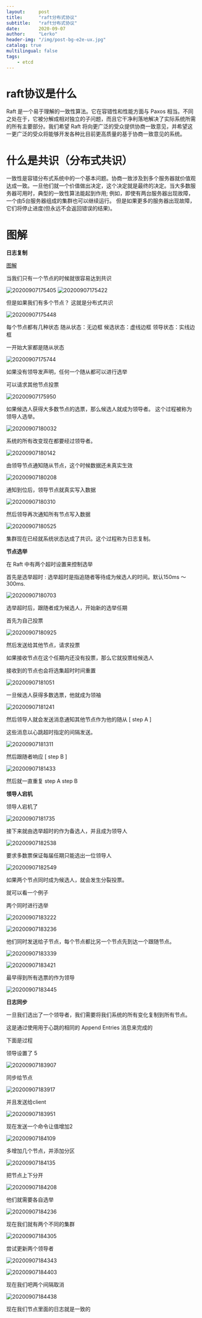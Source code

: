 ```yaml
---
layout:     post
title:      "raft分布式协议"
subtitle:   "raft分布式协议"
date:       2020-09-07
author:     "Lerko"
header-img: "/img/post-bg-e2e-ux.jpg"
catalog: true
multilingual: false
tags:
    - etcd
---
```



# raft协议是什么

Raft 是一个易于理解的一致性算法。它在容错性和性能方面与 Paxos 相当。不同之处在于，它被分解成相对独立的子问题，而且它干净利落地解决了实际系统所需的所有主要部分。我们希望 Raft 将向更广泛的受众提供协商一致意见，并希望这一更广泛的受众将能够开发各种比目前更高质量的基于协商一致意见的系统。

# 什么是共识（分布式共识）

一致性是容错分布式系统中的一个基本问题。协商一致涉及到多个服务器就价值观达成一致。一旦他们就一个价值做出决定，这个决定就是最终的决定。当大多数服务器可用时，典型的一致性算法能起到作用; 例如，即使有两台服务器出现故障，一个由5台服务器组成的集群也可以继续运行。
但是如果更多的服务器出现故障，它们将停止进度(但永远不会返回错误的结果)。

# 图解

**日志复制**

[图解](http://thesecretlivesofdata.com/raft/)

当我们只有一个节点的时候就很容易达到共识

![20200907175405](http://img.chenyingqiao.top/blog/20200907175405.png)
![20200907175422](http://img.chenyingqiao.top/blog/20200907175422.png)

但是如果我们有多个节点？ 这就是分布式共识

![20200907175448](http://img.chenyingqiao.top/blog/20200907175448.png)

每个节点都有几种状态
随从状态：无边框
候选状态：虚线边框
领导状态：实线边框

一开始大家都是随从状态

![20200907175744](http://img.chenyingqiao.top/blog/20200907175744.png)

如果没有领导发声明，任何一个随从都可以进行选举

可以请求其他节点投票

![20200907175950](http://img.chenyingqiao.top/blog/20200907175950.png)

如果候选人获得大多数节点的选票，那么候选人就成为领导者。
这个过程被称为领导人选举。

![20200907180032](http://img.chenyingqiao.top/blog/20200907180032.png)

系统的所有改变现在都要经过领导者。

![20200907180142](http://img.chenyingqiao.top/blog/20200907180142.png)

由领导节点通知随从节点，这个时候数据还未真实生效

![20200907180208](http://img.chenyingqiao.top/blog/20200907180208.png)

通知到位后，领导节点就真实写入数据

![20200907180310](http://img.chenyingqiao.top/blog/20200907180310.png)

然后领导再次通知所有节点写入数据

![20200907180525](http://img.chenyingqiao.top/blog/20200907180525.png)

集群现在已经就系统状态达成了共识。这个过程称为日志复制。


**节点选举**


在 Raft 中有两个超时设置来控制选举

首先是选举超时 : 选举超时是指追随者等待成为候选人的时间。默认150ms ～ 300ms. 


![20200907180703](http://img.chenyingqiao.top/blog/20200907180703.png)

选举超时后，跟随者成为候选人，开始新的选举任期

首先为自己投票

![20200907180925](http://img.chenyingqiao.top/blog/20200907180925.png)

然后发送给其他节点，请求投票

如果接收节点在这个任期内还没有投票，那么它就投票给候选人

接收到的节点也会将选集超时时间重置

![20200907181051](http://img.chenyingqiao.top/blog/20200907181051.png)

一旦候选人获得多数选票，他就成为领袖

![20200907181241](http://img.chenyingqiao.top/blog/20200907181241.png)

然后领导人就会发送消息通知其他节点作为他的随从 [  step A  ]

这些消息以心跳超时指定的间隔发送。 

![20200907181311](http://img.chenyingqiao.top/blog/20200907181311.png)

然后跟随者响应   [  step B ]

![20200907181433](http://img.chenyingqiao.top/blog/20200907181433.png)


然后就一直重复 step A step B


**领导人宕机**


领导人宕机了

![20200907181735](http://img.chenyingqiao.top/blog/20200907181735.png)


接下来就由选举超时的作为备选人，并且成为领导人

![20200907182538](http://img.chenyingqiao.top/blog/20200907182538.png)

要求多数票保证每届任期只能选出一位领导人

![20200907182549](http://img.chenyingqiao.top/blog/20200907182549.png)

如果两个节点同时成为候选人，就会发生分裂投票。

就可以看一个例子

两个同时进行选举

![20200907183222](http://img.chenyingqiao.top/blog/20200907183222.png)

![20200907183236](http://img.chenyingqiao.top/blog/20200907183236.png)

他们同时发送给子节点，每个节点都比另一个节点先到达一个跟随节点。

![20200907183339](http://img.chenyingqiao.top/blog/20200907183339.png)

![20200907183421](http://img.chenyingqiao.top/blog/20200907183421.png)

最早得到所有选票的作为领导

![20200907183445](http://img.chenyingqiao.top/blog/20200907183445.png)


**日志同步**

一旦我们选出了一个领导者，我们需要将我们系统的所有变化复制到所有节点。

这是通过使用用于心跳的相同的 Append Entries 消息来完成的

下面是过程

领导设置了 5

![20200907183907](http://img.chenyingqiao.top/blog/20200907183907.png)

同步给节点

![20200907183917](http://img.chenyingqiao.top/blog/20200907183917.png)

并且发送给client

![20200907183951](http://img.chenyingqiao.top/blog/20200907183951.png)


现在发送一个命令让值增加2

![20200907184109](http://img.chenyingqiao.top/blog/20200907184109.png)

多增加几个节点，并添加分区


![20200907184135](http://img.chenyingqiao.top/blog/20200907184135.png)

把节点上下分开

![20200907184208](http://img.chenyingqiao.top/blog/20200907184208.png)

他们就需要各自选举

![20200907184236](http://img.chenyingqiao.top/blog/20200907184236.png)

现在我们就有两个不同的集群

![20200907184305](http://img.chenyingqiao.top/blog/20200907184305.png)

尝试更新两个领导者

![20200907184343](http://img.chenyingqiao.top/blog/20200907184343.png)

![20200907184403](http://img.chenyingqiao.top/blog/20200907184403.png)


现在我们吧两个间隔取消

![20200907184438](http://img.chenyingqiao.top/blog/20200907184438.png)

现在我们节点里面的日志就是一致的
